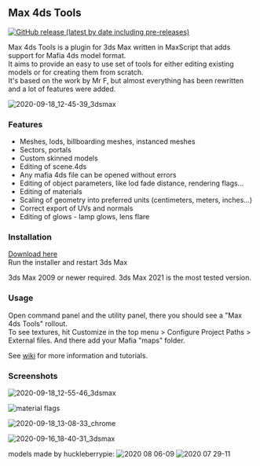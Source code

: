 ## Max 4ds Tools
[![GitHub release (latest by date including pre-releases)](https://img.shields.io/github/v/release/pudingus/Max4dsTools?include_prereleases)](https://github.com/pudingus/Max4dsTools/releases)

Max 4ds Tools is a plugin for 3ds Max written in MaxScript that adds support for Mafia 4ds model format.  
It aims to provide an easy to use set of tools for either editing existing models or for creating them from scratch.  
It's based on the work by Mr F, but almost everything has been rewritten and a lot of features were added.  

![2020-09-18_12-45-39_3dsmax](https://user-images.githubusercontent.com/39903631/93589303-eaf77b00-f9ac-11ea-9d61-91070dae1d4e.png)

### Features
- Meshes, lods, billboarding meshes, instanced meshes
- Sectors, portals
- Custom skinned models
- Editing of scene.4ds
- Any mafia 4ds file can be opened without errors
- Editing of object parameters, like lod fade distance, rendering flags...
- Editing of materials
- Scaling of geometry into preferred units (centimeters, meters, inches...)
- Correct export of UVs and normals
- Editing of glows - lamp glows, lens flare

### Installation
[Download here](https://github.com/pudingus/Max4dsTools/releases)  
Run the installer and restart 3ds Max

3ds Max 2009 or newer required. 3ds Max 2021 is the most tested version.

### Usage
Open command panel and the utility panel, there you should see a "Max 4ds Tools" rollout.  
To see textures, hit Customize in the top menu > Configure Project Paths > External files. And there add your Mafia "maps" folder.

See [wiki](https://github.com/pudingus/Max4dsTools/wiki) for more information and tutorials.

### Screenshots

![2020-09-18_12-55-46_3dsmax](https://user-images.githubusercontent.com/39903631/93590236-76bdd700-f9ae-11ea-921b-c64724578140.png)

![material flags](https://user-images.githubusercontent.com/39903631/84805351-67706b80-b004-11ea-846a-2d633223620a.png)

![2020-09-18_13-08-33_chrome](https://user-images.githubusercontent.com/39903631/93591150-1def3e00-f9b0-11ea-8c20-2217ad0c7464.png)

![2020-09-16_18-40-31_3dsmax](https://user-images.githubusercontent.com/39903631/93591254-47a86500-f9b0-11ea-8dc0-637f83c7ce61.png)

models made by huckleberrypie:
![2020 08 06-09](https://user-images.githubusercontent.com/39903631/93591777-475c9980-f9b1-11ea-8c48-5923f7066cc3.jpg)
![2020 07 29-11](https://user-images.githubusercontent.com/39903631/93591787-4c214d80-f9b1-11ea-836c-a060ee571d36.jpg)

